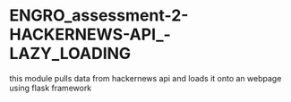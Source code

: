 # ENGRO_assessment-2-HACKERNEWS-API_-LAZY_LOADING
this module pulls data from hackernews api and loads it onto an webpage using flask framework 
